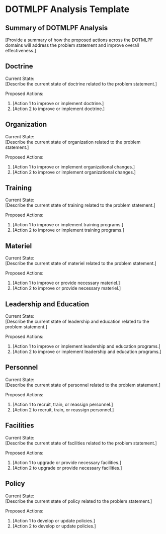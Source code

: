 # DOTMLPF Analysis Template
## Summary of DOTMLPF Analysis
[Provide a summary of how the proposed actions across the DOTMLPF domains will address the problem statement and improve overall effectiveness.]

## Doctrine
Current State:  
[Describe the current state of doctrine related to the problem statement.]

Proposed Actions:  
1. [Action 1 to improve or implement doctrine.]
2. [Action 2 to improve or implement doctrine.]

## Organization
Current State:  
[Describe the current state of organization related to the problem statement.]

Proposed Actions:  
1. [Action 1 to improve or implement organizational changes.]
2. [Action 2 to improve or implement organizational changes.]

## Training
Current State:  
[Describe the current state of training related to the problem statement.]

Proposed Actions:  
1. [Action 1 to improve or implement training programs.]
2. [Action 2 to improve or implement training programs.]

## Materiel
Current State:  
[Describe the current state of materiel related to the problem statement.]

Proposed Actions:  
1. [Action 1 to improve or provide necessary materiel.]
2. [Action 2 to improve or provide necessary materiel.]

## Leadership and Education
Current State:  
[Describe the current state of leadership and education related to the problem statement.]

Proposed Actions:  
1. [Action 1 to improve or implement leadership and education programs.]
2. [Action 2 to improve or implement leadership and education programs.]

## Personnel
Current State:  
[Describe the current state of personnel related to the problem statement.]

Proposed Actions:  
1. [Action 1 to recruit, train, or reassign personnel.]
2. [Action 2 to recruit, train, or reassign personnel.]

## Facilities
Current State:  
[Describe the current state of facilities related to the problem statement.]

Proposed Actions:  
1. [Action 1 to upgrade or provide necessary facilities.]
2. [Action 2 to upgrade or provide necessary facilities.]

## Policy
Current State:  
[Describe the current state of policy related to the problem statement.]

Proposed Actions:  
1. [Action 1 to develop or update policies.]
2. [Action 2 to develop or update policies.]

